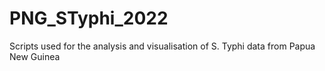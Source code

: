 # PNG_STyphi_2022
Scripts used for the analysis and visualisation of S. Typhi data from Papua New Guinea
